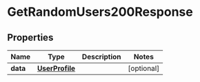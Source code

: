 

# GetRandomUsers200Response


## Properties

| Name | Type | Description | Notes |
|------------ | ------------- | ------------- | -------------|
|**data** | [**UserProfile**](UserProfile.md) |  |  [optional] |



